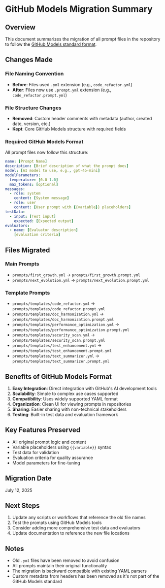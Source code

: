 # GitHub Models Migration Summary

## Overview

This document summarizes the migration of all prompt files in the repository to follow the [GitHub Models standard format](https://docs.github.com/en/github-models/use-github-models/storing-prompts-in-github-repositories).

## Changes Made

### File Naming Convention

- **Before**: Files used `.yml` extension (e.g., `code_refactor.yml`)
- **After**: Files now use `.prompt.yml` extension (e.g., `code_refactor.prompt.yml`)

### File Structure Changes

- **Removed**: Custom header comments with metadata (author, created date, version, etc.)
- **Kept**: Core GitHub Models structure with required fields

### Required GitHub Models Format

All prompt files now follow this structure:

```yaml
name: [Prompt Name]
description: [Brief description of what the prompt does]
model: [AI model to use, e.g., gpt-4o-mini]
modelParameters:
  temperature: [0.0-1.0]
  max_tokens: [optional]
messages:
  - role: system
    content: [System message]
  - role: user
    content: [User prompt with {{variable}} placeholders]
testData:
  - input: [Test input]
    expected: [Expected output]
evaluators:
  - name: [Evaluator description]
    [evaluation criteria]
```

## Files Migrated

### Main Prompts

- `prompts/first_growth.yml` → `prompts/first_growth.prompt.yml`
- `prompts/next_evolution.yml` → `prompts/next_evolution.prompt.yml`

### Template Prompts

- `prompts/templates/code_refactor.yml` → `prompts/templates/code_refactor.prompt.yml`
- `prompts/templates/doc_harmonization.yml` → `prompts/templates/doc_harmonization.prompt.yml`
- `prompts/templates/performance_optimization.yml` → `prompts/templates/performance_optimization.prompt.yml`
- `prompts/templates/security_scan.yml` → `prompts/templates/security_scan.prompt.yml`
- `prompts/templates/test_enhancement.yml` → `prompts/templates/test_enhancement.prompt.yml`
- `prompts/templates/text_summarizer.yml` → `prompts/templates/text_summarizer.prompt.yml`

## Benefits of GitHub Models Format

1. **Easy Integration**: Direct integration with GitHub's AI development tools
2. **Scalability**: Simple to complex use cases supported
3. **Compatibility**: Uses widely supported YAML format
4. **Organization**: Clean UI for viewing prompts in repositories
5. **Sharing**: Easier sharing with non-technical stakeholders
6. **Testing**: Built-in test data and evaluation framework

## Key Features Preserved

- All original prompt logic and content
- Variable placeholders using `{{variable}}` syntax
- Test data for validation
- Evaluation criteria for quality assurance
- Model parameters for fine-tuning

## Migration Date

July 12, 2025

## Next Steps

1. Update any scripts or workflows that reference the old file names
2. Test the prompts using GitHub Models tools
3. Consider adding more comprehensive test data and evaluators
4. Update documentation to reference the new file locations

## Notes

- Old `.yml` files have been removed to avoid confusion
- All prompts maintain their original functionality
- The migration is backward compatible with existing YAML parsers
- Custom metadata from headers has been removed as it's not part of the GitHub Models standard
